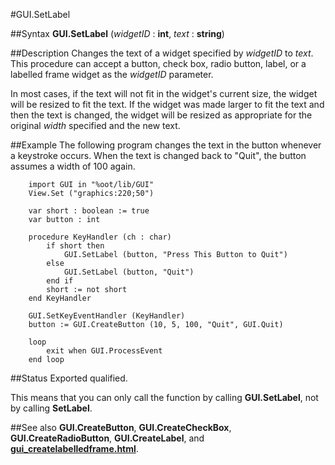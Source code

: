
#GUI.SetLabel

##Syntax
**GUI.SetLabel** (_widgetID_ : **int**, _text_ : **string**)


##Description
Changes the text of a widget specified by _widgetID_ to _text_. This procedure can accept a button, check box, radio button, label, or a labelled frame widget as the _widgetID_ parameter.

In most cases, if the text will not fit in the widget's current size, the widget will be resized to fit the text. If the widget was made larger to fit the text and then the text is changed, the widget will be resized as appropriate for the original _width_ specified and the new text.


##Example
The following program changes the text in the button whenever a keystroke occurs. When the text is changed back to "Quit", the button assumes a width of 100 again.

        import GUI in "%oot/lib/GUI"
        View.Set ("graphics:220;50")
        
        var short : boolean := true
        var button : int
        
        procedure KeyHandler (ch : char)
            if short then
                GUI.SetLabel (button, "Press This Button to Quit")
            else
                GUI.SetLabel (button, "Quit")
            end if
            short := not short
        end KeyHandler
        
        GUI.SetKeyEventHandler (KeyHandler)
        button := GUI.CreateButton (10, 5, 100, "Quit", GUI.Quit)
        
        loop
            exit when GUI.ProcessEvent
        end loop
##Status
Exported qualified.

This means that you can only call the function by calling **GUI.SetLabel**, not by calling **SetLabel**.


##See also
**GUI.CreateButton**, **GUI.CreateCheckBox**, **GUI.CreateRadioButton**, **GUI.CreateLabel**, and **[gui_createlabelledframe.html](GUI.CreateLabelledFrame)**.

